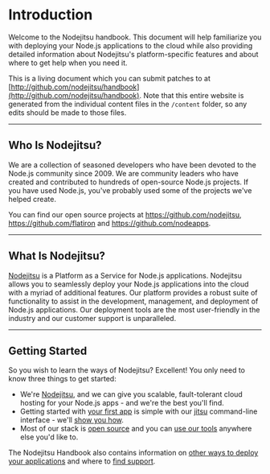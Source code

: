 # Introduction

Welcome to the Nodejitsu handbook. This document will help familiarize you with
deploying your Node.js applications to the cloud while also providing detailed
information about Nodejitsu's platform-specific features and about
where to get help when you need it.

This is a living document which you can submit patches to at
[http://github.com/nodejitsu/handbook](http://github.com/nodejitsu/handbook).
Note that this entire website is generated from the individual content files in
the `/content` folder, so any edits should be made to those files.

---

## Who Is Nodejitsu?

We are a collection of seasoned developers who have been devoted to the Node.js
community since 2009. We are community leaders who have created and contributed
to hundreds of open-source Node.js projects. If you have used Node.js, you've
probably used some of the projects we've helped create.

You can find our open source projects at https://github.com/nodejitsu,
https://github.com/flatiron and https://github.com/nodeapps.

---

## What Is Nodejitsu?

[Nodejitsu](https://www.nodejitsu.com/) is a Platform as a Service for Node.js
applications. Nodejitsu allows you to seamlessly deploy your Node.js
applications into the cloud with a myriad of additional features. Our platform
provides a robust suite of functionality to assist in the development,
management, and deployment of Node.js applications. Our deployment tools are the
most user-friendly in the industry and our customer support is unparalleled.

---

## Getting Started

So you wish to learn the ways of Nodejitsu? Excellent! You only need to know
three things to get started:

* We're [Nodejitsu](http://nodejitsu.com), and we can give you scalable,
  fault-tolerant cloud hosting for your Node.js apps - and we're the best you'll
  find.
* Getting started with [your first app][hello-world] is simple with our
  [jitsu](/features/jitsu/) command-line interface - we'll
  [show you how][hello-world].
* Most of our stack is [open source](http://github.com/nodejitsu) and you can
  [use our tools](/appendix/open-source/) anywhere else you'd like to.

The Nodejitsu Handbook also contains information on [other ways to deploy your
applications](/features/jitsu#using-the-jitsu-cli-usage-jitsu-deploy-jitsu-apps-deploy)
and where to [find support](/support/).

[hello-world]: /quickstart/

[meta:title]: <> (Handbook)
